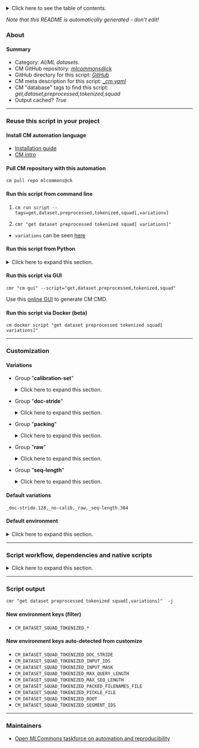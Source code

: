 <details>
<summary>Click here to see the table of contents.</summary>

* [About](#about)
* [Summary](#summary)
* [Reuse this script in your project](#reuse-this-script-in-your-project)
  * [ Install CM automation language](#install-cm-automation-language)
  * [ Check CM script flags](#check-cm-script-flags)
  * [ Run this script from command line](#run-this-script-from-command-line)
  * [ Run this script from Python](#run-this-script-from-python)
  * [ Run this script via GUI](#run-this-script-via-gui)
  * [ Run this script via Docker (beta)](#run-this-script-via-docker-(beta))
* [Customization](#customization)
  * [ Variations](#variations)
  * [ Default environment](#default-environment)
* [Script workflow, dependencies and native scripts](#script-workflow-dependencies-and-native-scripts)
* [Script output](#script-output)
* [New environment keys (filter)](#new-environment-keys-(filter))
* [New environment keys auto-detected from customize](#new-environment-keys-auto-detected-from-customize)
* [Maintainers](#maintainers)

</details>

*Note that this README is automatically generated - don't edit!*

### About

#### Summary

* Category: *AI/ML datasets.*
* CM GitHub repository: *[mlcommons@ck](https://github.com/mlcommons/ck/tree/master/cm-mlops)*
* GitHub directory for this script: *[GitHub](https://github.com/mlcommons/ck/tree/master/cm-mlops/script/get-preprocessed-dataset-squad)*
* CM meta description for this script: *[_cm.yaml](_cm.yaml)*
* CM "database" tags to find this script: *get,dataset,preprocessed,tokenized,squad*
* Output cached? *True*
___
### Reuse this script in your project

#### Install CM automation language

* [Installation guide](https://github.com/mlcommons/ck/blob/master/docs/installation.md)
* [CM intro](https://doi.org/10.5281/zenodo.8105339)

#### Pull CM repository with this automation

```cm pull repo mlcommons@ck```


#### Run this script from command line

1. `cm run script --tags=get,dataset,preprocessed,tokenized,squad[,variations] `

2. `cmr "get dataset preprocessed tokenized squad[ variations]" `

* `variations` can be seen [here](#variations)

#### Run this script from Python

<details>
<summary>Click here to expand this section.</summary>

```python

import cmind

r = cmind.access({'action':'run'
                  'automation':'script',
                  'tags':'get,dataset,preprocessed,tokenized,squad'
                  'out':'con',
                  ...
                  (other input keys for this script)
                  ...
                 })

if r['return']>0:
    print (r['error'])

```

</details>


#### Run this script via GUI

```cmr "cm gui" --script="get,dataset,preprocessed,tokenized,squad"```

Use this [online GUI](https://cKnowledge.org/cm-gui/?tags=get,dataset,preprocessed,tokenized,squad) to generate CM CMD.

#### Run this script via Docker (beta)

`cm docker script "get dataset preprocessed tokenized squad[ variations]" `

___
### Customization


#### Variations

  * Group "**calibration-set**"
    <details>
    <summary>Click here to expand this section.</summary>

    * `_calib1`
      - Environment variables:
        - *CM_DATASET_SQUAD_CALIBRATION_SET*: `one`
      - Workflow:
    * `_calib2`
      - Environment variables:
        - *CM_DATASET_SQUAD_CALIBRATION_SET*: `two`
      - Workflow:
    * **`_no-calib`** (default)
      - Environment variables:
        - *CM_DATASET_SQUAD_CALIBRATION_SET*: ``
      - Workflow:

    </details>


  * Group "**doc-stride**"
    <details>
    <summary>Click here to expand this section.</summary>

    * `_doc-stride.#`
      - Environment variables:
        - *CM_DATASET_DOC_STRIDE*: `#`
      - Workflow:
    * **`_doc-stride.128`** (default)
      - Environment variables:
        - *CM_DATASET_DOC_STRIDE*: `128`
      - Workflow:

    </details>


  * Group "**packing**"
    <details>
    <summary>Click here to expand this section.</summary>

    * `_packed`
      - Environment variables:
        - *CM_DATASET_SQUAD_PACKED*: `yes`
      - Workflow:
        1. ***Read "deps" on other CM scripts***
           * get,preprocessed,squad,_pickle
             - CM script: [get-preprocessed-dataset-squad](https://github.com/mlcommons/ck/tree/master/cm-mlops/script/get-preprocessed-dataset-squad)

    </details>


  * Group "**raw**"
    <details>
    <summary>Click here to expand this section.</summary>

    * `_pickle`
      - Environment variables:
        - *CM_DATASET_RAW*: `no`
      - Workflow:
    * **`_raw`** (default)
      - Environment variables:
        - *CM_DATASET_RAW*: `yes`
      - Workflow:

    </details>


  * Group "**seq-length**"
    <details>
    <summary>Click here to expand this section.</summary>

    * `_seq-length.#`
      - Environment variables:
        - *CM_DATASET_MAX_SEQ_LENGTH*: `#`
      - Workflow:
    * **`_seq-length.384`** (default)
      - Environment variables:
        - *CM_DATASET_MAX_SEQ_LENGTH*: `384`
      - Workflow:

    </details>


#### Default variations

`_doc-stride.128,_no-calib,_raw,_seq-length.384`
#### Default environment

<details>
<summary>Click here to expand this section.</summary>

These keys can be updated via `--env.KEY=VALUE` or `env` dictionary in `@input.json` or using script flags.


</details>

___
### Script workflow, dependencies and native scripts

<details>
<summary>Click here to expand this section.</summary>

  1. ***Read "deps" on other CM scripts from [meta](https://github.com/mlcommons/ck/tree/master/cm-mlops/script/get-preprocessed-dataset-squad/_cm.yaml)***
     * get,python3
       * CM names: `--adr.['python', 'python3']...`
       - CM script: [get-python3](https://github.com/mlcommons/ck/tree/master/cm-mlops/script/get-python3)
     * get,mlperf,inference,src
       * CM names: `--adr.['inference-src']...`
       - CM script: [get-mlperf-inference-src](https://github.com/mlcommons/ck/tree/master/cm-mlops/script/get-mlperf-inference-src)
     * get,squad,dataset,original
       * CM names: `--adr.['squad-dataset']...`
       - CM script: [get-dataset-squad](https://github.com/mlcommons/ck/tree/master/cm-mlops/script/get-dataset-squad)
     * get,squad,vocab
       * CM names: `--adr.['squad-vocab']...`
       - CM script: [get-bert-squad-vocab](https://github.com/mlcommons/ck/tree/master/cm-mlops/script/get-bert-squad-vocab)
     * get,generic-python-lib,_package.tokenization
       - CM script: [get-generic-python-lib](https://github.com/mlcommons/ck/tree/master/cm-mlops/script/get-generic-python-lib)
     * get,generic-python-lib,_package.transformers
       - CM script: [get-generic-python-lib](https://github.com/mlcommons/ck/tree/master/cm-mlops/script/get-generic-python-lib)
     * get,generic-python-lib,_package.tensorflow
       - CM script: [get-generic-python-lib](https://github.com/mlcommons/ck/tree/master/cm-mlops/script/get-generic-python-lib)
  1. ***Run "preprocess" function from [customize.py](https://github.com/mlcommons/ck/tree/master/cm-mlops/script/get-preprocessed-dataset-squad/customize.py)***
  1. Read "prehook_deps" on other CM scripts from [meta](https://github.com/mlcommons/ck/tree/master/cm-mlops/script/get-preprocessed-dataset-squad/_cm.yaml)
  1. ***Run native script if exists***
     * [run-packed.sh](https://github.com/mlcommons/ck/tree/master/cm-mlops/script/get-preprocessed-dataset-squad/run-packed.sh)
     * [run.sh](https://github.com/mlcommons/ck/tree/master/cm-mlops/script/get-preprocessed-dataset-squad/run.sh)
  1. Read "posthook_deps" on other CM scripts from [meta](https://github.com/mlcommons/ck/tree/master/cm-mlops/script/get-preprocessed-dataset-squad/_cm.yaml)
  1. ***Run "postrocess" function from [customize.py](https://github.com/mlcommons/ck/tree/master/cm-mlops/script/get-preprocessed-dataset-squad/customize.py)***
  1. Read "post_deps" on other CM scripts from [meta](https://github.com/mlcommons/ck/tree/master/cm-mlops/script/get-preprocessed-dataset-squad/_cm.yaml)
</details>

___
### Script output
`cmr "get dataset preprocessed tokenized squad[,variations]"  -j`
#### New environment keys (filter)

* `CM_DATASET_SQUAD_TOKENIZED_*`
#### New environment keys auto-detected from customize

* `CM_DATASET_SQUAD_TOKENIZED_DOC_STRIDE`
* `CM_DATASET_SQUAD_TOKENIZED_INPUT_IDS`
* `CM_DATASET_SQUAD_TOKENIZED_INPUT_MASK`
* `CM_DATASET_SQUAD_TOKENIZED_MAX_QUERY_LENGTH`
* `CM_DATASET_SQUAD_TOKENIZED_MAX_SEQ_LENGTH`
* `CM_DATASET_SQUAD_TOKENIZED_PACKED_FILENAMES_FILE`
* `CM_DATASET_SQUAD_TOKENIZED_PICKLE_FILE`
* `CM_DATASET_SQUAD_TOKENIZED_ROOT`
* `CM_DATASET_SQUAD_TOKENIZED_SEGMENT_IDS`
___
### Maintainers

* [Open MLCommons taskforce on automation and reproducibility](https://github.com/mlcommons/ck/blob/master/docs/taskforce.md)